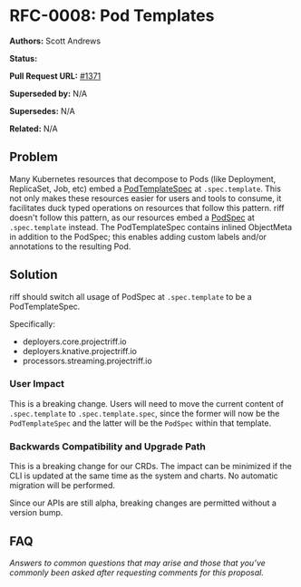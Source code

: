 # RFC-0008: Pod Templates

**Authors:** Scott Andrews

**Status:**

**Pull Request URL:** [#1371](https://github.com/projectriff/riff/pull/1371)

**Superseded by:** N/A

**Supersedes:** N/A

**Related:** N/A


## Problem
Many Kubernetes resources that decompose to Pods (like Deployment, ReplicaSet, Job, etc) embed a [PodTemplateSpec](https://kubernetes.io/docs/reference/generated/kubernetes-api/v1.11/#podtemplatespec-v1-core) at `.spec.template`. This not only makes these resources easier for users and tools to consume, it facilitates duck typed operations on resources that follow this pattern. riff doesn't follow this pattern, as our resources embed a [PodSpec](https://kubernetes.io/docs/reference/generated/kubernetes-api/v1.11/#podspec-v1-core) at `.spec.template` instead. The PodTemplateSpec contains inlined ObjectMeta in addition to the PodSpec; this enables adding custom labels and/or annotations to the resulting Pod.

## Solution
riff should switch all usage of PodSpec at `.spec.template` to be a PodTemplateSpec.

Specifically:
- deployers.core.projectriff.io
- deployers.knative.projectriff.io
- processors.streaming.projectriff.io

### User Impact
This is a breaking change. Users will need to move the current content of `.spec.template` to `.spec.template.spec`, since the former will now be the `PodTemplateSpec` and the latter will be the `PodSpec` within that template.

### Backwards Compatibility and Upgrade Path
This is a breaking change for our CRDs. The impact can be minimized if the CLI is updated at the same time as the system and charts. No automatic migration will be performed.

Since our APIs are still alpha, breaking changes are permitted without a version bump.

## FAQ
*Answers to common questions that may arise and those that you’ve commonly been asked after requesting comments for this proposal.*
